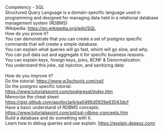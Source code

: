 Competency - SQL<br />Structured Query Language is a domain-specific language used in programming and designed for managing data held in a relational database management system (RDBMS)<br />Wikipedia: https://en.wikipedia.org/wiki/SQL<br />How do you prove it?<br />You can demonstrate that you can create a set of postgres specific commands that will create a simple database.  <br />You can explain what queries will go fast, which will go slow, and why.  <br />You can pull data out and aggregate it for specific business reasons.<br />You can explain keys, foreign keys, joins, BCNF & Denormalization.<br />You understand this joke, sql injection, and sanitizing data:<br /><br />How do you improve it?<br />Do the tutorial: https://www.w3schools.com/sql/ <br />Do the postgres specific tutorial: https://www.tutorialspoint.com/postgresql/index.htm <br />Memorize the cheat sheet: https://gist.github.com/apolloclark/ea5466d5929e63043dcf <br />Have a basic understand of RDBMS concepts: https://www.tutorialspoint.com/sql/sql-rdbms-concepts.htm<br />Build a database and do something with it.<br />Learn how to debug queries and use explain. https://explain.depesz.com/<br /><br /><br />